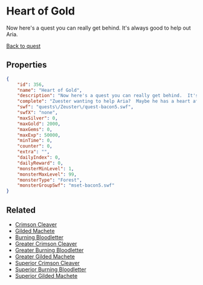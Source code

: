 # Heart of Gold

Now here's a quest you can really get behind.  It's always good to help out Aria.

[Back to quest](../quests.md)

## Properties

```json
{
    "id": 356,
    "name": "Heart of Gold",
    "description": "Now here's a quest you can really get behind.  It's always good to help out Aria.",
    "complete": "Zuester wanting to help Aria?  Maybe he has a heart after all.",
    "swf": "quests\/Zeuster\/quest-bacon5.swf",
    "swfX": "none",
    "maxSilver": 0,
    "maxGold": 2000,
    "maxGems": 0,
    "maxExp": 50000,
    "minTime": 0,
    "counter": 0,
    "extra": "",
    "dailyIndex": 0,
    "dailyReward": 0,
    "monsterMinLevel": 1,
    "monsterMaxLevel": 99,
    "monsterType": "Forest",
    "monsterGroupSwf": "mset-bacon5.swf"
}
```

## Related

- [Crimson Cleaver](../items/2253-crimson-cleaver.md)
- [Gilded Machete](../items/2254-gilded-machete.md)
- [Burning Bloodletter](../items/2255-burning-bloodletter.md)
- [Greater Crimson Cleaver](../items/2256-greater-crimson-cleaver.md)
- [Greater Burning Bloodletter](../items/2257-greater-burning-bloodletter.md)
- [Greater Gilded Machete](../items/2258-greater-gilded-machete.md)
- [Superior Crimson Cleaver](../items/2259-superior-crimson-cleaver.md)
- [Superior Burning Bloodletter](../items/2260-superior-burning-bloodletter.md)
- [Superior Gilded Machete](../items/2263-superior-gilded-machete.md)

